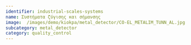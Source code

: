 ```yaml
---
identifier: industrial-scales-systems
name: Συστήματα ζύγισης και σήμανσης
image:  /images/demo/kiokpa/metal_detector/CO-EL_METALIM_TUNN_AL.jpg
subcategory: metal_detector
category: quality_control
---
```


